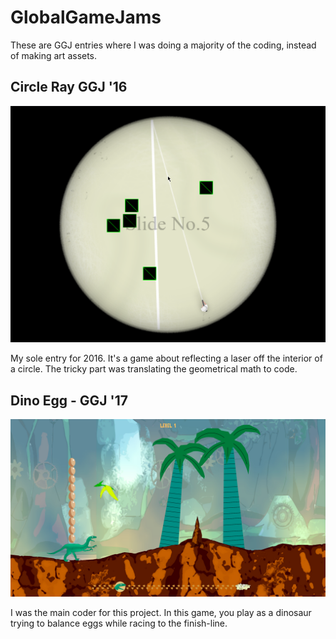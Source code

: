 # GlobalGameJams

These are GGJ entries where I was doing a majority of the coding, instead of making art assets.

## Circle Ray GGJ '16

![Circle Ray](https://raw.githubusercontent.com/rlsan/GlobalGameJams/master/img/cr.png)

My sole entry for 2016. It's a game about reflecting a laser off the interior of a circle. The tricky part was translating the geometrical math to code.

## Dino Egg - GGJ '17

![Dino Egg](https://raw.githubusercontent.com/rlsan/GlobalGameJams/master/img/de.jpg)

I was the main coder for this project. In this game, you play as a dinosaur trying to balance eggs while racing to the finish-line.
